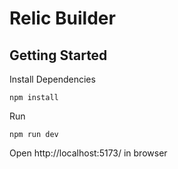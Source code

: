 # Relic Builder

## Getting Started

Install Dependencies

```
npm install
```

Run

```
npm run dev
```

Open http://localhost:5173/ in browser
